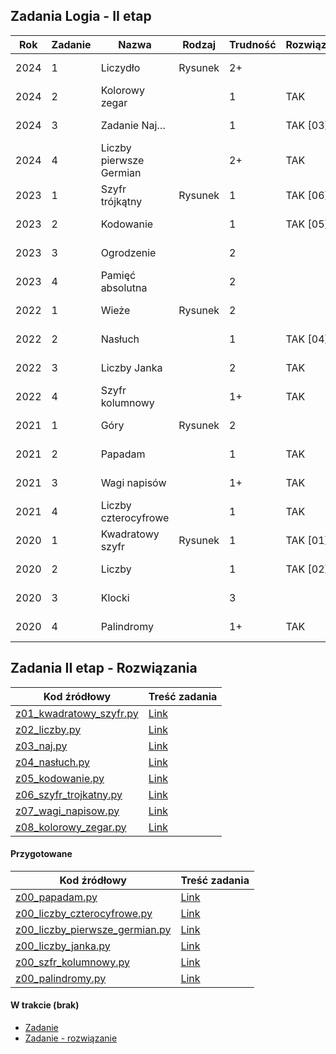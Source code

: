 ## Zadania Logia - II etap

| Rok  | Zadanie | Nazwa                     | Rodzaj   | Trudność | Rozwiązane? | Link                           | UWAGI |
|------|---------|---------------------------|----------|----------|-------------|--------------------------------|-------|
| 2024 | 1       | Liczydło                  | Rysunek  | 2+       |             | [Zadanie 1/2024](Zadania-Logia/e2/2024/z1.pdf) |       |
| 2024 | 2       | Kolorowy zegar            |          | 1        | TAK         | [Zadanie 2/2024](Zadania-Logia/e2/2024/z2_kolorowy_zegar.pdf)     |       |
| 2024 | 3       | Zadanie Naj…              |          | 1        | TAK [03]    | [Zadanie 3/2024](Zadania-Logia/e2/2024/z3_naj.pdf) |       |
| 2024 | 4       | Liczby pierwsze Germian   |          | 2+       | TAK         | [Zadanie 4/2024](Zadania-Logia/e2/2024/z4_liczby_pierwsze_germian.pdf) |       |
| 2023 | 1       | Szyfr trójkątny           | Rysunek  | 1        | TAK [06]    | [Zadanie 1/2023](Zadania-Logia/e2/2023/z1_szyfr_trojkatny.pdf) |       |
| 2023 | 2       | Kodowanie                 |          | 1        | TAK [05]    | [Zadanie 2/2023](Zadania-Logia/e2/2023/z2_kodowanie.pdf) |       |
| 2023 | 3       | Ogrodzenie                |          | 2        |             | [Zadanie 3/2023](Zadania-Logia/e2/2023/z3.pdf) |       |
| 2023 | 4       | Pamięć absolutna          |          | 2        |             | [Zadanie 4/2023](Zadania-Logia/e2/2023/z4.pdf) |       |
| 2022 | 1       | Wieże                     | Rysunek  | 2        |             | [Zadanie 1/2022](Zadania-Logia/e2/2022/z1.pdf) |       |
| 2022 | 2       | Nasłuch                   |          | 1        | TAK [04]    | [Zadanie 2/2022](Zadania-Logia/e2/2022/z2_nasluch.pdf) |       |
| 2022 | 3       | Liczby Janka              |          | 2        | TAK         | [Zadanie 3/2022](Zadania-Logia/e2/2022/z3_liczby_janka.pdf) |       |
| 2022 | 4       | Szyfr kolumnowy           |          | 1+       | TAK         | [Zadanie 4/2022](Zadania-Logia/e2/2022/z4_szfr_kolumnowy.pdf)             |       |
| 2021 | 1       | Góry                      | Rysunek  | 2        |             | [Zadanie 1/2021](Zadania-Logia/e2/2021/z1.pdf) |       |
| 2021 | 2       | Papadam                   |          | 1        | TAK         | [Zadanie 2/2021](Zadania-Logia/e2/2021/z2.pdf) |       |
| 2021 | 3       | Wagi napisów              |          | 1+       | TAK         | [Zadanie 3/2021](Zadania-Logia/e2/2021/z3_wagi_napisow.pdf) |       |
| 2021 | 4       | Liczby czterocyfrowe      |          | 1        | TAK         | [Zadanie 4/2021](Zadania-Logia/e2/2021/z4_liczby_czterocyfrowe.pdf) |       |
| 2020 | 1       | Kwadratowy szyfr          | Rysunek  | 1        | TAK [01]    | [Zadanie 1/2020](Zadania-Logia/e2/2020/z1_kwadratowy_szyfr.pdf) |       |
| 2020 | 2       | Liczby                    |          | 1        | TAK [02]    | [Zadanie 2/2020](Zadania-Logia/e2/2020/z2_liczby.pdf) |       |
| 2020 | 3       | Klocki                    |          | 3        |             | [Zadanie 3/2020](Zadania-Logia/e2/2020/z3.pdf) |       |
| 2020 | 4       | Palindromy                |          | 1+       | TAK         | [Zadanie 4/2020](Zadania-Logia/e2/2020/z4_palindromy.pdf)     |       |


## Zadania II etap - Rozwiązania  
| Kod źródłowy                                                   | Treść zadania |
|----------------------------------------------------------------|---------------|
| [z01_kwadratowy_szyfr.py](Rozwiazania/z01_kwadratowy_szyfr.py) | [Link](Zadania-Logia/e2/2020/z1_kwadratowy_szyfr.pdf)      |
| [z02_liczby.py](Rozwiazania/z02_liczby.py)                     | [Link](Zadania-Logia/e2/2020/z2_liczby.pdf)      |
| [z03_naj.py](Rozwiazania/z03_naj.py)                           | [Link](Zadania-Logia/e2/2024/z3_naj.pdf)      |
| [z04_nasłuch.py](Rozwiazania/z04_nasłuch.py)                   | [Link](Zadania-Logia/e2/2022/z2_nasluch.pdf)      |
| [z05_kodowanie.py](Rozwiazania/z05_kodowanie.py)               | [Link](Zadania-Logia/e2/2023/z2_kodowanie.pdf)      |
| [z06_szyfr_trojkatny.py](Rozwiazania/z06_szyfr_trojkatny.py)   | [Link](Zadania-Logia/e2/2023/z1_szyfr_trojkatny.pdf) |
| [z07_wagi_napisow.py](Rozwiazania/z07_wagi_napisow.py)         | [Link](Zadania-Logia/e2/2021/z3_wagi_napisow.pdf)    |
| [z08_kolorowy_zegar.py](Rozwiazania/z08_kolorowy_zegar.py)     | [Link](Zadania-Logia/e2/2024/z2_kolorowy_zegar.pdf)             |

#### Przygotowane

| Kod źródłowy                                                                 | Treść zadania                                     |
|------------------------------------------------------------------------------|---------------------------------------------------|
| [z00_papadam.py](Rozwiazania/z00_papadam.py)                              | [Link](Zadania-Logia/e2/2021/z2_papadam.pdf)                    |
| [z00_liczby_czterocyfrowe.py](Rozwiazania/z00_liczby_czterocyfrowe.py)    | [Link](Zadania-Logia/e2/2021/z4_liczby_czterocyfrowe.pdf)       |
| [z00_liczby_pierwsze_germian.py](Rozwiazania/z00_liczby_pierwsze_germian.py) | [Link](Zadania-Logia/e2/2024/z4_liczby_pierwsze_germian.pdf)    |
| [z00_liczby_janka.py](Rozwiazania/z00_liczby_janka.py)                    | [Link](Zadania-Logia/e2/2022/z3_liczby_janka.pdf)               |
| [z00_szfr_kolumnowy.py](Rozwiazania/z00_szfr_kolumnowy.py)                | [Link](Zadania-Logia/e2/2022/z4_szfr_kolumnowy.pdf)             |
| [z00_palindromy.py](Rozwiazania/z00_palindromy.py)                        | [Link](Zadania-Logia/e2/2020/z4_palindromy.pdf)                 | 


#### W trakcie (brak)
- [Zadanie](Zadania-Logia/e2/.pdf)    
- [Zadanie - rozwiązanie](Rozwiazania/.py)



